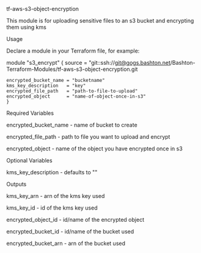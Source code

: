 tf-aws-s3-object-encryption

This module is for uploading sensitive files to an s3 bucket and encrypting them using kms

Usage

Declare a module in your Terraform file, for example:

module "s3_encrypt" {
    source = "git::ssh://git@gogs.bashton.net/Bashton-Terraform-Modules/tf-aws-s3-object-encryption.git

    encrypted_bucket_name = "bucketname"
    kms_key_description   = "key"
    encrypted_file_path   = "path-to-file-to-upload"
    encrypted_object      = "name-of-object-once-in-s3"
    }

Required Variables

encrypted_bucket_name - name of bucket to create

encrypted_file_path - path to file you want to upload and encrypt

encrypted_object - name of the object you have encrypted once in s3

Optional Variables

kms_key_description - defaults to ""

Outputs

kms_key_arn - arn of the kms key used

kms_key_id - id of the kms key used

encrypted_object_id - id/name of the encrypted object

encrypted_bucket_id - id/name of the bucket used

encrypted_bucket_arn - arn of the bucket used